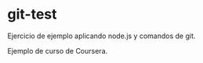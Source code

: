 # git-test

Ejercicio de ejemplo aplicando node.js y comandos de git.

Ejemplo de curso de Coursera.
